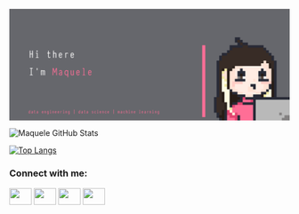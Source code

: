 <p align="center">
<a href="seu link" target="blank"><img align="center" src="https://raw.githubusercontent.com/Maquele/maquele/images/githubmaquele.gif" alt="" height="" width=""/></a>
</p>

![Maquele GitHub Stats](https://github-readme-stats.vercel.app/api?username=maquele&show_icons=true&theme=dracula&count_private=true&hide_border=true)

[![Top Langs](https://github-readme-stats.vercel.app/api/top-langs/?username=maquele&layout=compact&theme=dracula&count_private=true&hide_border=true)](https://github.com/maquele/github-readme-stats)

<h3 align="left">Connect with me:</h3>
<p align="left">
<a href="seu link" target="blank"><img align="center" src="https://cdn.jsdelivr.net/npm/simple-icons@3.0.1/icons/twitter.svg" alt="" height="30" width="40"/></a>
<a href="seu link" target="blank"><img align="center" src="https://cdn.jsdelivr.net/npm/simple-icons@3.0.1/icons/linkedin.svg" alt="" height="30" width="40" /></a>
<a href="seu link" target="blank"><img align="center" src="https://cdn.jsdelivr.net/npm/simple-icons@3.0.1/icons/instagram.svg" alt="" height="30" width="40" /></a>
<a href="seu link" target="blank"><img align="center" src="https://cdn.jsdelivr.net/npm/simple-icons@3.0.1/icons/youtube.svg" alt="" height="30" width="40" /></a>
</p>
